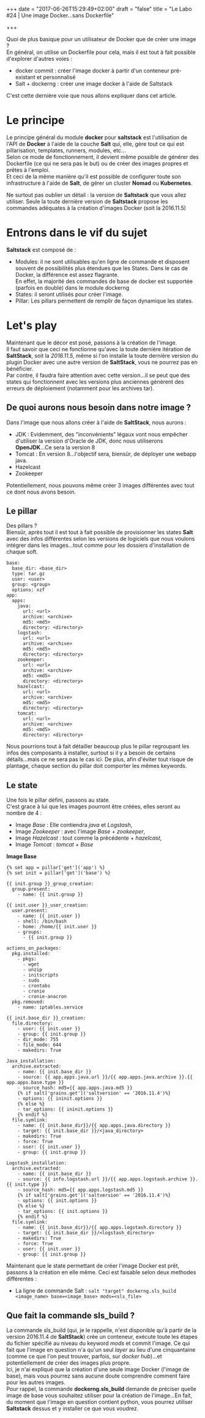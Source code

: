 +++
date = "2017-06-26T15:29:49+02:00"
draft = "false"
title = "Le Labo #24 | Une image Docker...sans Dockerfile"

+++

Quoi de plus basique pour un utilisateur de Docker que de créer une image ?  
En général, on utilise un Dockerfile pour cela, mais il est tout à fait possible d'explorer d'autres voies :

- docker commit : créer l'image docker à partir d'un conteneur pré-existant et personnalisé
- Salt + dockerng : créer une image docker à l'aide de Saltstack

C'est cette dernière voie que nous allons expliquer dans cet article.  

# Le principe
Le principe général du module **docker** pour **saltstack** est l'utilisation de l'API de **Docker** à l'aide de la couche **Salt** qui, elle, gère tout ce qui est pillarisation, templates, runners, modules, etc...  
Selon ce mode de fonctionnement, il devient même possible de générer des Dockerfile (ce qui ne sera pas le but) ou de créer des images propres et prêtes à l'emploi.  
Et ceci de la même manière qu'il est possible de configurer toute son infrastructure à l'aide de **Salt**, de gérer un cluster **Nomad** ou **Kubernetes**.  

Ne surtout pas oublier un détail : la version de **Saltstack** que vous allez utiliser.
Seule la toute dernière version de **Saltstack** propose les commandes adéquates à la création d'images Docker (soit la 2016.11.5)

# Entrons dans le vif du sujet
**Saltstack** est composé de : 

- Modules: il ne sont utilisables qu'en ligne de commande et disposent souvent de possibilités plus étendues que les States. Dans le cas de Docker, la différence est assez flagrante.  
En effet, la majorité des commandes de base de docker est supportée (parfois en double) dans le module dockerng
- States: il seront utilisés pour créer l'image.  
- Pillar: Les pillars permettent de remplir de façon dynamique les states.

# Let's play
Maintenant que le décor est posé, passons à la création de l'image.  
Il faut savoir que ceci ne fonctionne qu'avec la toute dernière itération de **SaltStack**, soit la *2016.11.5*, même si l'on installe la toute dernière version du plugin Docker avec une autre version de **SaltStack**, vous ne pourrez pas en bénéficier.  
Par contre, il faudra faire attention avec cette version...il se peut que des states qui fonctionnent avec les versions plus anciennes génèrent des erreurs de déploiement (notamment pour les archives tar).

## De quoi aurons nous besoin dans notre image ?
Dans l'image que nous allons créer à l'aide de **SaltStack**, nous aurons : 

- JDK : Evidemment, des "inconvénients" légaux vont nous empêcher d'utiliser la version d'Oracle de JDK, donc nous utiliserons **OpenJDK**...Ce sera la version 8
- Tomcat : En version 8...l'objectif sera, biensûr, de déployer une webapp java.
- Hazelcast
- Zookeeper

Potentiellement, nous pouvons même créer 3 images différentes avec tout ce dont nous avons besoin.

## Le pillar
Des pillars ?  
Biensûr, après tout il est tout à fait possible de provisionner les states **Salt** avec des infos différentes selon les versions de logiciels que nous voulons intégrer dans les images...tout comme pour les dossiers d'installation de chaque soft.

```
base:
  base_dir: <base_dir>
  type: tar.gz
  user: <user>
  group: <group>
  options: xzf
app:
  apps:
    java:
      url: <url>
      archive: <archive>
      md5: <md5>
      directory: <directory>
    logstash:
      url: <url>
      archive: <archive>
      md5: <md5>
      directory: <directory>
    zookeeper:
      url: <url>
      archive: <archive>
      md5: <md5>
      directory: <directory>
    hazelcast:
      url: <url>
      archive: <archive>
      md5: <md5>
      directory: <directory>
    tomcat:
      url: <url>
      archive: <archive>
      md5: <md5>
      directory: <directory>
```

Nous pourrions tout à fait détailler beaucoup plus le pillar regroupant les infos des composants à installer, surtout si il y a besoin de certains détails...mais ce ne sera pas le cas ici. De plus, afin d'éviter tout risque de plantage, chaque section du pillar doit comporter les mêmes keywords.  

## Le state
Une fois le pillar défini, passons au state.  
C'est grace à lui que les images pourront être créées, elles seront au nombre de 4 : 

- Image *Base* : Elle contiendra *java* et *Logstash*,
- Image *Zookeeper* : avec l'image *Base* + *zookeeper*,
- Image *Hazelcast* : tout comme la précédente + *hazelcast*,
- Image *Tomcat* : *tomcat* + *Base*

**Image Base**
```
{% set app = pillar['get']('app') %}
{% set init = pillar['get']('base') %}

{{ init.group }}_group_creation:
  group.present:
    - name: {{ init.group }}

{{ init.user }}_user_creation:
  user.present:
    - name: {{ init.user }}
    - shell: /bin/bash
    - home: /home/{{ init.user }}
    - groups:
      - {{ init.group }}

actions_on_packages:
  pkg.installed:
    - pkgs:
      - wget
      - unzip
      - initscripts
      - sudo
      - crontabs
      - cronie
      - cronie-anacron
  pkg.removed:
    - name: iptables.service

{{ init.base_dir }}_creation:
  file.directory:
    - user: {{ init.user }}
    - group: {{ init.group }}
    - dir_mode: 755
    - file_mode: 644
    - makedirs: True

Java_installation:
  archive.extracted:
    - name: {{ init.base_dir }}
    - source: {{ app.apps.java.url }}/{{ app.apps.java.archive }}.{{ app.apps.base.type }}
    - source_hash: md5={{ app.apps.java.md5 }}
    {% if salt['grains.get']('saltversion' == '2016.11.4')%}
    - options: {{ ininit.options }}
    {% else %}
    - tar_options: {{ ininit.options }}
    {% endif %}
  file.symlink:
    - name: {{ init.base_dir}}/{{ app.apps.java.directory }}
    - target: {{ init.base_dir }}/<java_directory>
    - makedirs: True
    - force: True
    - user: {{ init.user }}
    - group: {{ init.group }}

Logstash_installation:
  archive.extracted:
    - name: {{ init.base_dir }}
    - source: {{ info.logstash.url }}/{{ app.apps.logstash.archive }}.{{ init.type }}
    - source_hash: md5={{ app.apps.logstash.md5 }}
    {% if salt['grains.get']('saltversion' == '2016.11.4')%}
    - options: {{ init.options }}
    {% else %}
    - tar_options: {{ init.options }}
    {% endif %}
  file.symlink:
    - name: {{ init.base_dir}}/{{ app.apps.logstash.directory }}
    - target: {{ init.base_dir }}/<logstash_directory>
    - makedirs: True
    - force: True
    - user: {{ init.user }}
    - group: {{ init.group }} 
```

Maintenant que le state permettant de créer l'image Docker est prêt, passons à la création en elle même. Ceci est faisable selon deux methodes différentes :

- La ligne de commande Salt : `salt "target" dockerng.sls_build <image_name> base=<image_base> mods=<sls_file>`

## Que fait la commande sls_build ?
La commande sls_build (qui, je le rappelle, n'est disponible qu'à partir de la version 2016.11.4 de **SaltStack**) crée un conteneur, exécute toute les étapes du fichier spécifié au niveau du keyword *mods* et commit l'image. Ce qui fait que l'image en question n'a qu'un seul *layer* au lieu d'une cinquantaine (comme ce que l'on peut trouver, parfois, sur *docker hub*)...et potentiellement de créer des images plus propre.  
Ici, je n'ai expliqué que la création d'une seule image Docker (l'image de base), mais vous pourrez sans aucune doute comprendre comment faire pour les autres images.  
Pour rappel, la commande **dockerng.sls_build** demande de préciser quelle image de base vous souhaitez utiliser pour la création de l'image...En fait, du moment que l'image en question contient python, vous pourrez utiliser **Saltstack** dessus et y installer ce que vous voudrez.